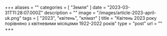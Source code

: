 +++
aliases = ""
categories = [ "Земля" ]
date = "2023-03-31T11:28:07.000Z"
description = ""
image = "/images/article-2023-april-uk.png"
tags = [ "2023", "квітень", "клiмат" ]
title = "Квітень 2023 року порівняно з квітневими місяцями 1922-2022 років"
type = "post"
url = ""
+++


